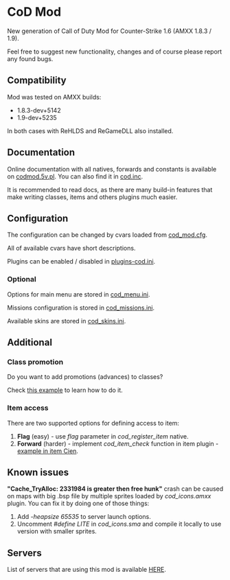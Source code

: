 # CoD Mod
New generation of Call of Duty Mod for Counter-Strike 1.6 (AMXX 1.8.3 / 1.9).

Feel free to suggest new functionality, changes and of course please report any found bugs.

## Compatibility
Mod was tested on AMXX builds:
- 1.8.3-dev+5142
- 1.9-dev+5235

In both cases with ReHLDS and ReGameDLL also installed.

## Documentation
Online documentation with all natives, forwards and constants is available on [codmod.5v.pl](http://codmod.5v.pl/). You can also find it in [cod.inc](https://github.com/TheDoctor0/CoDMod/blob/master/cod.inc).

It is recommended to read docs, as there are many build-in features that make writing classes, items and others plugins much easier.

## Configuration
The configuration can be changed by cvars loaded from [cod_mod.cfg](https://github.com/TheDoctor0/CoDMod/blob/master/resources/addons/amxmodx/configs/cod_mod.cfg).

All of available cvars have short descriptions.

Plugins can be enabled / disabled in [plugins-cod.ini](https://github.com/TheDoctor0/CoDMod/blob/master/resources/addons/amxmodx/configs/plugins-cod.ini).

### Optional
Options for main menu are stored in [cod_menu.ini](https://github.com/TheDoctor0/CoDMod/blob/master/resources/addons/amxmodx/configs/cod_menu.ini).

Missions configuration is stored in [cod_missions.ini](https://github.com/TheDoctor0/CoDMod/blob/master/resources/addons/amxmodx/configs/cod_missions.ini).

Available skins are stored in [cod_skins.ini](https://github.com/TheDoctor0/CoDMod/blob/master/resources/addons/amxmodx/configs/cod_skins.ini).

## Additional

### Class promotion
Do you want to add promotions (advances) to classes?

Check [this example](https://github.com/TheDoctor0/CoDMod/blob/master/classes/codclass_promotions_example.sma) to learn how to do it.

### Item access
There are two supported options for defining access to item:
1. **Flag** (easy) - use *flag* parameter in *cod_register_item* native.
2. **Forward** (harder) - implement *cod_item_check* function in item plugin - [example in item Cien](https://github.com/TheDoctor0/CoDMod/blob/master/items/coditem_cien.sma#L22).

## Known issues
**"Cache_TryAlloc: 2331984 is greater then free hunk"** crash can be caused on maps with big .bsp file by multiple sprites loaded by *cod_icons.amxx* plugin.
You can fix it by doing one of those things:
1. Add *-heapsize 65535* to server launch options.
2. Uncomment *#define LITE* in *cod_icons.sma* and compile it locally to use version with smaller sprites.

## Servers
List of servers that are using this mod is available [HERE](https://www.gametracker.com/search/?search_by=server_variable&search_by2=cod_version&query=&loc=_all&sort=&order=).
